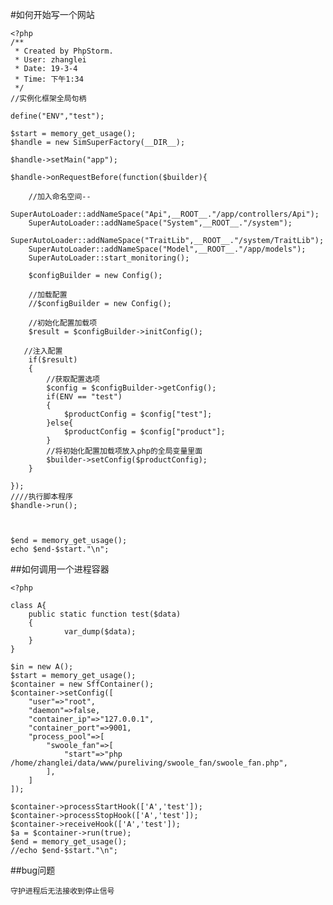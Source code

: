 
#如何开始写一个网站


    <?php
    /**
     * Created by PhpStorm.
     * User: zhanglei
     * Date: 19-3-4
     * Time: 下午1:34
     */
    //实例化框架全局句柄

    define("ENV","test");

    $start = memory_get_usage();
    $handle = new SimSuperFactory(__DIR__);

    $handle->setMain("app");

    $handle->onRequestBefore(function($builder){

        //加入命名空间--
        SuperAutoLoader::addNameSpace("Api",__ROOT__."/app/controllers/Api");
        SuperAutoLoader::addNameSpace("System",__ROOT__."/system");
        SuperAutoLoader::addNameSpace("TraitLib",__ROOT__."/system/TraitLib");
        SuperAutoLoader::addNameSpace("Model",__ROOT__."/app/models");
        SuperAutoLoader::start_monitoring();

        $configBuilder = new Config();

        //加载配置
        //$configBuilder = new Config();

        //初始化配置加载项
        $result = $configBuilder->initConfig();

       //注入配置
        if($result)
        {
            //获取配置选项
            $config = $configBuilder->getConfig();
            if(ENV == "test")
            {
                $productConfig = $config["test"];
            }else{
                $productConfig = $config["product"];
            }
            //将初始化配置加载项放入php的全局变量里面
            $builder->setConfig($productConfig);
        }

    });
    ////执行脚本程序
    $handle->run();



    $end = memory_get_usage();
    echo $end-$start."\n";


##如何调用一个进程容器

    <?php

    class A{
        public static function test($data)
        {
                var_dump($data);
        }
    }

    $in = new A();
    $start = memory_get_usage();
    $container = new SffContainer();
    $container->setConfig([
        "user"=>"root",
        "daemon"=>false,
        "container_ip"=>"127.0.0.1",
        "container_port"=>9001,
        "process_pool"=>[
            "swoole_fan"=>[
                "start"=>"php /home/zhanglei/data/www/pureliving/swoole_fan/swoole_fan.php",
            ],
        ]
    ]);

    $container->processStartHook(['A','test']);
    $container->processStopHook(['A','test']);
    $container->receiveHook(['A','test']);
    $a = $container->run(true);
    $end = memory_get_usage();
    //echo $end-$start."\n";



##bug问题

    守护进程后无法接收到停止信号